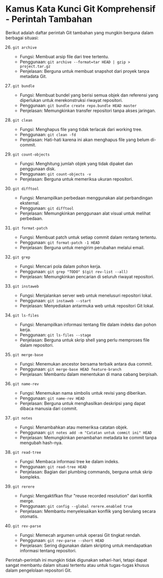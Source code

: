 # Kamus Kata Kunci Git Komprehensif - Perintah Tambahan

Berikut adalah daftar perintah Git tambahan yang mungkin berguna dalam berbagai situasi:

26. `git archive`

    - Fungsi: Membuat arsip file dari tree tertentu.
    - Penggunaan: `git archive --format=tar HEAD | gzip > project.tar.gz`
    - Penjelasan: Berguna untuk membuat snapshot dari proyek tanpa metadata Git.

27. `git bundle`

    - Fungsi: Membuat bundel yang berisi semua objek dan referensi yang diperlukan untuk merekonstruksi riwayat repositori.
    - Penggunaan: `git bundle create repo.bundle HEAD master`
    - Penjelasan: Memungkinkan transfer repositori tanpa akses jaringan.

28. `git clean`

    - Fungsi: Menghapus file yang tidak terlacak dari working tree.
    - Penggunaan: `git clean -fd`
    - Penjelasan: Hati-hati karena ini akan menghapus file yang belum di-commit.

29. `git count-objects`

    - Fungsi: Menghitung jumlah objek yang tidak dipaket dan penggunaan disk.
    - Penggunaan: `git count-objects -v`
    - Penjelasan: Berguna untuk memeriksa ukuran repositori.

30. `git difftool`

    - Fungsi: Menampilkan perbedaan menggunakan alat perbandingan eksternal.
    - Penggunaan: `git difftool`
    - Penjelasan: Memungkinkan penggunaan alat visual untuk melihat perbedaan.

31. `git format-patch`

    - Fungsi: Membuat patch untuk setiap commit dalam rentang tertentu.
    - Penggunaan: `git format-patch -1 HEAD`
    - Penjelasan: Berguna untuk mengirim perubahan melalui email.

32. `git grep`

    - Fungsi: Mencari pola dalam pohon kerja.
    - Penggunaan: `git grep "TODO" $(git rev-list --all)`
    - Penjelasan: Memungkinkan pencarian di seluruh riwayat repositori.

33. `git instaweb`

    - Fungsi: Menjalankan server web untuk menelusuri repositori lokal.
    - Penggunaan: `git instaweb --start`
    - Penjelasan: Menyediakan antarmuka web untuk repositori Git lokal.

34. `git ls-files`

    - Fungsi: Menampilkan informasi tentang file dalam indeks dan pohon kerja.
    - Penggunaan: `git ls-files --stage`
    - Penjelasan: Berguna untuk skrip shell yang perlu memproses file dalam repositori.

35. `git merge-base`

    - Fungsi: Menemukan ancestor bersama terbaik antara dua commit.
    - Penggunaan: `git merge-base HEAD feature-branch`
    - Penjelasan: Membantu dalam menentukan di mana cabang berpisah.

36. `git name-rev`

    - Fungsi: Menemukan nama simbolis untuk revisi yang diberikan.
    - Penggunaan: `git name-rev HEAD`
    - Penjelasan: Berguna untuk menghasilkan deskripsi yang dapat dibaca manusia dari commit.

37. `git notes`

    - Fungsi: Menambahkan atau memeriksa catatan objek.
    - Penggunaan: `git notes add -m "Catatan untuk commit ini" HEAD`
    - Penjelasan: Memungkinkan penambahan metadata ke commit tanpa mengubah hash-nya.

38. `git read-tree`

    - Fungsi: Membaca informasi tree ke dalam indeks.
    - Penggunaan: `git read-tree HEAD`
    - Penjelasan: Bagian dari plumbing commands, berguna untuk skrip kompleks.

39. `git rerere`

    - Fungsi: Mengaktifkan fitur "reuse recorded resolution" dari konflik merge.
    - Penggunaan: `git config --global rerere.enabled true`
    - Penjelasan: Membantu menyelesaikan konflik yang berulang secara otomatis.

40. `git rev-parse`
    - Fungsi: Memecah argumen untuk operasi Git tingkat rendah.
    - Penggunaan: `git rev-parse --short HEAD`
    - Penjelasan: Sering digunakan dalam skripting untuk mendapatkan informasi tentang repositori.

Perintah-perintah ini mungkin tidak digunakan sehari-hari, tetapi dapat sangat membantu dalam situasi tertentu atau untuk tugas-tugas khusus dalam pengelolaan repositori Git.
